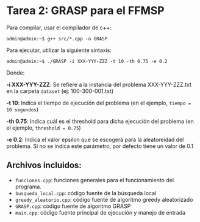 # Tarea 2: GRASP para el FFMSP


Para compilar, usar el compilador de c++:

```console
admin@admin:~$ g++ src/*.cpp -o GRASP
```

Para ejecutar, utilizar la siguiente sintaxis:

```console
admin@admin:~$ ./GRASP -i XXX-YYY-ZZZ -t 10 -th 0.75 -e 0.2
```

Donde:

**-i XXX-YYY-ZZZ**: Se refiere a la instancia del problema XXX-YYY-ZZZ.txt en la carpeta `dataset` (ej: 100-300-001.txt)

**-t 10**: Indica el tiempo de ejecución del problema (en el ejemplo, `tiempo = 10 segundos`)

**-th 0.75**: Indica cuál es el threshold para dicha ejecución del problema (en el ejemplo, `threshold = 0.75`)

**-e 0.2**: Indica el valor epsilon que se escogerá para la aleatoreidad del problema. Si no se indica este parámetro, por defecto tiene un valor de 0.1

## Archivos incluidos:
- `funciones.cpp`: funciones generales para el funcionamiento del programa.
- `busqueda_local.cpp`: código fuente de la búsqueda local
- `greedy_aleatorio.cpp`: código fuente de algoritmo greedy aleatorizado
- `GRASP.cpp`: código fuente de algoritmo GRASP
- `main.cpp`: código fuente principal de ejecución y manejo de entrada